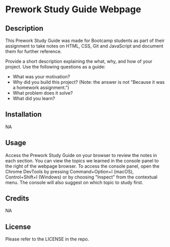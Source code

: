# Prework Study Guide Webpage

## Description

This Prework Study Guide was made for Bootcamp students as part of their assignment to take notes on HTML, CSS, Git and JavaScript and document them for further reference.

Provide a short description explaining the what, why, and how of your project. Use the following questions as a guide:

- What was your motivation?
- Why did you build this project? (Note: the answer is not "Because it was a homework assignment.")
- What problem does it solve?
- What did you learn?



## Installation

NA

## Usage

Access the Prework Study Guide on your browser to review the notes in each section. You can view the topics we learned in the console panel to the right of the webpage browser. To access the console panel, open the Chrome DevTools by pressing Command+Option+I (macOS), Control+Shift+I (Windows) or by choosing "Inspect" from the contextual menu. The console will also suggest on which topic to study first.

## Credits

NA

## License

Please refer to the LICENSE in the repo.

